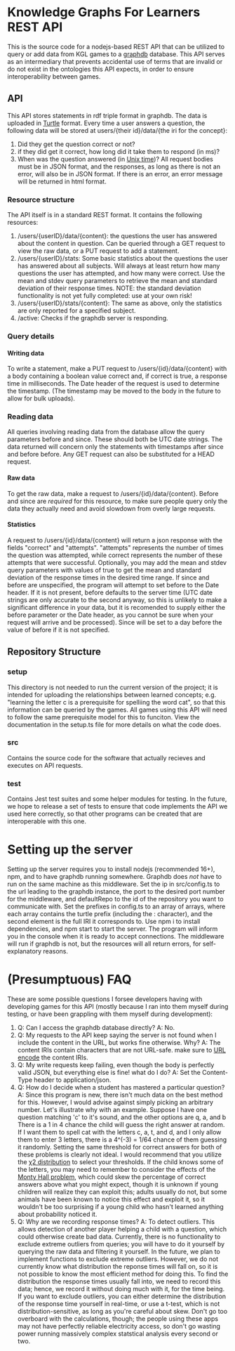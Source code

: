 # Knowledge Graphs For Learners REST API
This is the source code for a nodejs-based REST API that can be utilized to query or add data from KGL games to a [graphdb](https://www.ontotext.com/products/graphdb/) database. This API serves as an intermediary that prevents accidental use of terms that are invalid or do not exist in the ontologies this API expects, in order to ensure interoperability between games. 

## API
This API stores statements in rdf triple format in graphdb. The data is uploaded in [Turtle](https://www.w3.org/TR/turtle/) format. Every time a user answers a question, the following data will be stored at users/{their id}/data/{the iri for the concept}:
1. Did they get the question correct or not?
2. if they did get it correct, how long did it take them to respond (in ms)?
3. When was the question answered (in [Unix time](https://en.wikipedia.org/wiki/Unix_time))?
All request bodies must be in JSON format, and the responses, as long as there is not an error, will also be in JSON format. If there is an error, an error message will be returned in html format.

### Resource structure
The API itself is in a standard REST format. It contains the following resources:
1. /users/{userID}/data/{content}: the questions the user has answered about the content in question. Can be queried through a GET request to view the raw data, or a PUT request to add a statement.
2. /users/{userID}/stats: Some basic statistics about the questions the user has answered about all subjects. Will always at least return how many questions the user has attempted, and how many were correct. Use the mean and stdev query parameters to retrieve the mean and standard deviation of their response times. NOTE: the standard deviation functionality is not yet fully completed: use at your own risk!
3. /users/{userID}/stats/{content}: The same as above, only the statistics are only reported for a specified subject.
4. /active: Checks if the graphdb server is responding.

### Query details

#### Writing data
To write a statement, make a PUT request to /users/{id}/data/{content} with a body containing a boolean value correct and, if correct is true, a response time in milliseconds. The Date header of the request is used to determine the timestamp. (The timestamp may be moved to the body in the future to allow for bulk uploads).

### Reading data
All queries involving reading data from the database allow the query parameters before and since. These should both be UTC date strings. The data returned will concern only the statements with timestamps after since and before before. Any GET request can also be substituted for a HEAD request.

#### Raw data
To get the raw data, make a request to /users/{id}/data/{content}. Before and since are _required_ for this resource, to make sure people query only the data they actually need and avoid slowdown from overly large requests.

#### Statistics
A request to /users/{id}/data/{content} will return a json response with the fields "correct" and "attempts". "attempts" represents the number of times the question was attempted, while correct represents the number of these attempts that were successful. Optionally, you may add the mean and stdev query parameters with values of true to get the mean and standard deviation of the response times in the desired time range. If since and before are unspecified, the program will attempt to set before to the Date header. If it is not present, before defaults to the server time (UTC date strings are only accurate to the second anyway, so this is unlikely to make a significant difference in your data, but it is recomended to supply either the before parameter or the Date header, as you cannot be sure when your request will arrive and be processed). Since will be set to a day before the value of before if it is not specified.

## Repository Structure

### setup
This directory is not needed to run the current version of the project; it is intended for uploading the relationships between learned concepts; e.g. "learning the letter c is a prerequisite for spelliing the word cat", so that this information can be queried by the games. All games using this API will need to follow the same prerequisite model for this to funciton. View the documentation in the setup.ts file for more details on what the code does.

### src
Contains the source code for the software that actually recieves and executes on API requests.

### test
Contains Jest test suites and some helper modules for testing. In the future, we hope to release a set of tests to ensure that code implements the API we used here correctly, so that other programs can be created that are interoperable with this one.

# Setting up the server
Setting up the server requires you to install nodejs (recommended 16+), npm, and to have graphdb running somewhere. Graphdb does _not_ have to run on the same machine as this middleware. Set the ip in src/config.ts to the url leading to the graphdb instance, the port to the desired port number for the middleware, and defaultRepo to the id of the repository you want to communicate with. Set the prefixes in config.ts to an array of arrays, where each array contains the turtle prefix (including the : character), and the second element is the full IRI it corresponds to. Use npm i to install dependencies, and npm start to start the server. The program will inform you in the console when it is ready to accept connections. The middleware will run if graphdb is not, but the resources will all return errors, for self-explanatory reasons.

# (Presumptuous) FAQ
These are some possible questions I forsee developers having with developing games for this API (mostly because I ran into them myself during testing, or have been grappling with them myself during development):
1. Q: Can I access the graphdb database directly?
A: No.
2. Q: My requests to the API keep saying the server is not found when I include the content in the URL, but works fine otherwise. Why?
A: The content IRIs contain characters that are not URL-safe. make sure to [URL encode](https://en.wikipedia.org/wiki/Percent-encoding) the content IRIs.
3. Q: My write requests keep failing, even though the body is perfectly valid JSON, but everything else is fine! what do I do?
A: Set the Content-Type header to application/json. 
4. Q: How do I decide when a student has mastered a particular question?
A: Since this program is new, there isn't much data on the best method for this. However, I would advise against simply picking an arbitrary number. Let's illustrate why with an example. Suppose I have one question matching 'c' to it's sound, and the other options are q, a, and b There is a 1 in 4 chance the child will guess the right answer at random. If I want them to spell cat with the letters c, a, t, and d, and I only allow them to enter 3 letters, there is a 4^(-3) = 1/64 chance of them guessing it randomly. Setting the same threshold for correct answers for both of these problems is clearly not ideal. I would recommend that you utilize the [χ2 distribution](https://en.wikipedia.org/wiki/Chi-squared_test) to select your thresholds. If the child knows some of the letters, you may need to remember to consider the effects of the [Monty Hall problem](https://en.wikipedia.org/wiki/Monty_Hall_problem), which could skew the percentage of correct answers above what you might expect, though it is unknown if young children will realize they can exploit this; adults usually do not, but some animals have been known to notice this effect and exploit it, so it wouldn't be too surprising if a young child who hasn't learned anything about probability noticed it.
5. Q: Why are we recording response times?
A: To detect outliers. This allows detection of another player helping a child with a question, which could otherwise create bad data. Currently, there is no functionality to exclude extreme outliers from queries; you will have to do it yourself by querying the raw data and filtering it yourself. In the future, we plan to implement functions to exclude extreme outliers. However, we do not currently know what distribution the reponse times will fall on, so it is not possible to know the most efficient method for doing this. To find the distribution the response times usually fall into, we need to record this data; hence, we record it without doing much with it, for the time being. If you want to exclude outliers, you can either determine the distribution of the response time yourself in real-time, or use a t-test, which is not distribution-sensitive, as long as you're careful about skew. Don't go too overboard with the calculations, though; the people using these apps may not have perfectly reliable electricity access, so don't go wasting power running massively complex statstical analysis every second or two.



